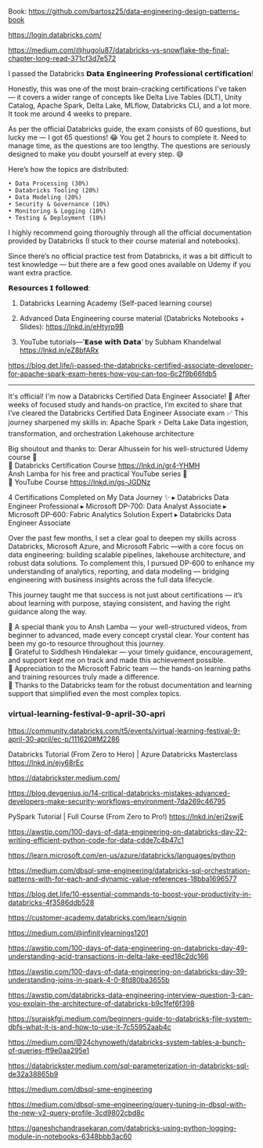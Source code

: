 Book:
https://github.com/bartosz25/data-engineering-design-patterns-book

https://login.databricks.com/

https://medium.com/@hugolu87/databricks-vs-snowflake-the-final-chapter-long-read-371cf3d7e572

I passed the Databricks 𝗗𝗮𝘁𝗮 𝗘𝗻𝗴𝗶𝗻𝗲𝗲𝗿𝗶𝗻𝗴 𝗣𝗿𝗼𝗳𝗲𝘀𝘀𝗶𝗼𝗻𝗮𝗹 𝗰𝗲𝗿𝘁𝗶𝗳𝗶𝗰𝗮𝘁𝗶𝗼𝗻!

Honestly, this was one of the most brain-cracking certifications I've taken — it covers a wider range of concepts like Delta Live Tables (DLT), Unity Catalog, Apache Spark, Delta Lake, MLflow, Databricks CLI, and a lot more. It took me around 4 weeks to prepare.

As per the official Databricks guide, the exam consists of 60 questions, but lucky me — I got 65 questions! 😂 You get 2 hours to complete it. Need to manage time, as the questions are too lengthy. The questions are seriously designed to make you doubt yourself at every step. 😅 

Here’s how the topics are distributed:
```
• Data Processing (30%)
• Databricks Tooling (20%)
• Data Modeling (20%)
• Security & Governance (10%)
• Monitoring & Logging (10%)
• Testing & Deployment (10%)
```
I highly recommend going thoroughly through all the official documentation provided by Databricks (I stuck to their course material and notebooks).

Since there’s no official practice test from Databricks, it was a bit difficult to test knowledge — but there are a few good ones available on Udemy if you want extra practice.

𝗥𝗲𝘀𝗼𝘂𝗿𝗰𝗲𝘀 𝗜 𝗳𝗼𝗹𝗹𝗼𝘄𝗲𝗱:

1) Databricks Learning Academy (Self-paced learning course)

2) Advanced Data Engineering course material (Databricks Notebooks + Slides): https://lnkd.in/eHtyrp9B

3) YouTube tutorials—‘𝗘𝗮𝘀𝗲 𝘄𝗶𝘁𝗵 𝗗𝗮𝘁𝗮’ by Subham Khandelwal
https://lnkd.in/eZ8bfARx


https://blog.det.life/i-passed-the-databricks-certified-associate-developer-for-apache-spark-exam-heres-how-you-can-too-6c2f9b66fdb5

--------

It's official! I'm now a Databricks Certified Data Engineer Associate! 🚀
After weeks of focused study and hands-on practice, I’m excited to share that I’ve cleared the Databricks Certified Data Engineer Associate exam ✅
This journey sharpened my skills in:
Apache Spark ⚡
Delta Lake
Data ingestion, transformation, and orchestration
Lakehouse architecture

Big shoutout and thanks to:
Derar Alhussein for his well-structured Udemy course 👏  
 🔗 Databricks Certification Course
https://lnkd.in/gr4-YHMH  
Ansh Lamba for his free and practical YouTube series 🎥  
 🔗 YouTube Course
https://lnkd.in/gs-JGDNz

4 Certifications Completed on My Data Journey ✨
▸ Databricks Data Engineer Professional
▸ Microsoft DP-700: Data Analyst Associate
▸ Microsoft DP-600: Fabric Analytics Solution Expert
▸ Databricks Data Engineer Associate

Over the past few months, I set a clear goal to deepen my skills across Databricks, Microsoft Azure, and Microsoft Fabric —with a core focus on data engineering: building scalable pipelines, lakehouse architecture, and robust data solutions.
To complement this, I pursued DP-600 to enhance my understanding of analytics, reporting, and data modeling — bridging engineering with business insights across the full data lifecycle.

This journey taught me that success is not just about certifications — it’s about learning with purpose, staying consistent, and having the right guidance along the way.

🔴 A special thank you to Ansh Lamba — your well-structured videos, from beginner to advanced, made every concept crystal clear. Your content has been my go-to resource throughout this journey.  
🔴 Grateful to Siddhesh Hindalekar — your timely guidance, encouragement, and support kept me on track and made this achievement possible.  
🔴 Appreciation to the Microsoft Fabric team — the hands-on learning paths and training resources truly made a difference.  
🔴  Thanks to the Databricks team for the robust documentation and learning support that simplified even the most complex topics.


### virtual-learning-festival-9-april-30-apri

https://community.databricks.com/t5/events/virtual-learning-festival-9-april-30-april/ec-p/111620#M2286

Databricks Tutorial (From Zero to Hero) | Azure Databricks Masterclass
https://lnkd.in/ejy68rEc

https://databrickster.medium.com/

https://blog.devgenius.io/14-critical-databricks-mistakes-advanced-developers-make-security-workflows-environment-7da269c46795

PySpark Tutorial | Full Course (From Zero to Pro!)
https://lnkd.in/erj2swjE

https://awstip.com/100-days-of-data-engineering-on-databricks-day-22-writing-efficient-python-code-for-data-cdde7c4b47c1


https://learn.microsoft.com/en-us/azure/databricks/languages/python

https://medium.com/dbsql-sme-engineering/databricks-sql-orchestration-patterns-with-for-each-and-dynamic-value-references-18bba1696577

https://blog.det.life/10-essential-commands-to-boost-your-productivity-in-databricks-4f3586ddb528

https://customer-academy.databricks.com/learn/signin

https://medium.com/@infinitylearnings1201

https://awstip.com/100-days-of-data-engineering-on-databricks-day-49-understanding-acid-transactions-in-delta-lake-eed18c2dc166

https://awstip.com/100-days-of-data-engineering-on-databricks-day-39-understanding-joins-in-spark-4-0-8fd80ba3655b

https://awstip.com/databricks-data-engineering-interview-question-3-can-you-explain-the-architecture-of-databricks-b9c1fef6f398

https://surajskfgi.medium.com/beginners-guide-to-databricks-file-system-dbfs-what-it-is-and-how-to-use-it-7c55952aab4c 

https://medium.com/@24chynoweth/databricks-system-tables-a-bunch-of-queries-ff9e0aa295e1

https://databrickster.medium.com/sql-parameterization-in-databricks-sql-de32a38865b9

https://medium.com/dbsql-sme-engineering

https://medium.com/dbsql-sme-engineering/query-tuning-in-dbsql-with-the-new-v2-query-profile-3cd9802cbd8c

https://ganeshchandrasekaran.com/databricks-using-python-logging-module-in-notebooks-6348bbb3ac60
